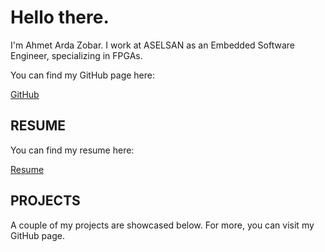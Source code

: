 # Hello there.

I'm Ahmet Arda Zobar. I work at ASELSAN as an Embedded Software Engineer, specializing in FPGAs.

You can find my GitHub page here:

[GitHub](https://github.com/ZOBARCIK)

## RESUME

You can find my resume here:

[Resume](https://drive.google.com/file/d/1ZsY4YpXzhvxAtAWrTi8OhF4KyZbtCx1y/view?usp=sharing)

## PROJECTS

A couple of my projects are showcased below. For more, you can visit my GitHub page.
